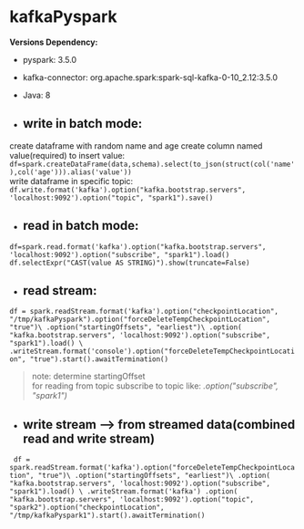 # kafkaPyspark

**Versions Dependency:**
- pyspark: 3.5.0
- kafka-connector: org.apache.spark:spark-sql-kafka-0-10_2.12:3.5.0
- Java: 8

- ## write in batch mode:  
create dataframe with random name and age 
create column named value(required) to insert value:   
`df=spark.createDataFrame(data,schema).select(to_json(struct(col('name'),col('age'))).alias('value'))`  
write dataframe in specific topic:  
`df.write.format('kafka').option("kafka.bootstrap.servers", 'localhost:9092').option("topic", "spark1").save()`

- ## read in batch mode:    
`df=spark.read.format('kafka').option("kafka.bootstrap.servers", 'localhost:9092').option("subscribe", "spark1").load()
df.selectExpr("CAST(value AS STRING)").show(truncate=False)`

- ## read stream:  
`df = spark.readStream.format('kafka').option("checkpointLocation", "/tmp/kafkaPyspark").option("forceDeleteTempCheckpointLocation", "true")\
    .option("startingOffsets", "earliest")\
    .option(
    "kafka.bootstrap.servers", 'localhost:9092').option("subscribe", "spark1").load() \
    .writeStream.format('console').option("forceDeleteTempCheckpointLocation", "true").start().awaitTermination()`

   > note: determine startingOffset  
    for reading from topic subscribe to topic like: _.option("subscribe", "spark1")_

- ## write stream --> from streamed data(combined read and write stream)  
` df = spark.readStream.format('kafka').option("forceDeleteTempCheckpointLocation", "true")\
    .option("startingOffsets", "earliest")\
    .option(
    "kafka.bootstrap.servers", 'localhost:9092').option("subscribe", "spark1").load() \
    .writeStream.format('kafka') .option(
    "kafka.bootstrap.servers", 'localhost:9092').option("topic", "spark2").option("checkpointLocation", "/tmp/kafkaPyspark1").start().awaitTermination()`

    
